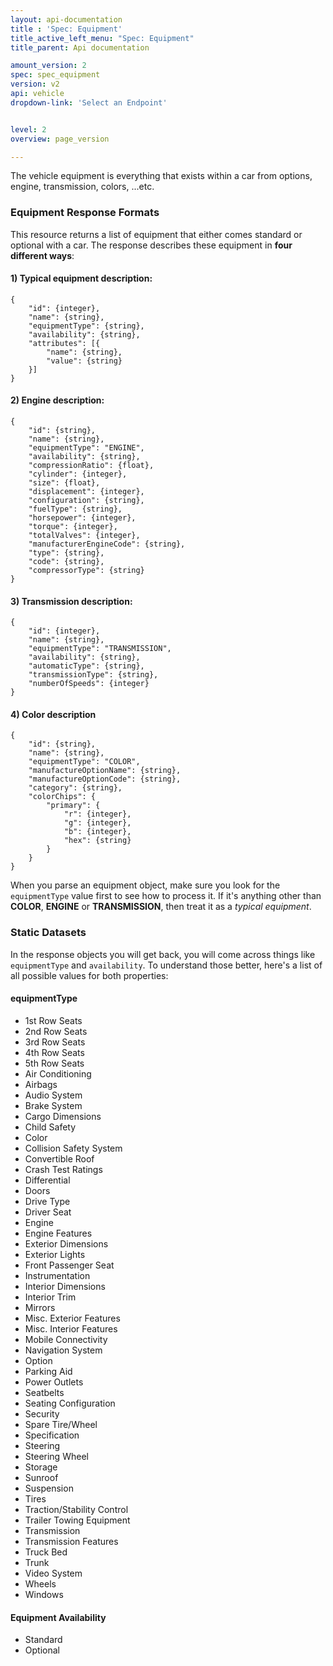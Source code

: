 ```yaml
---
layout: api-documentation
title : 'Spec: Equipment'
title_active_left_menu: "Spec: Equipment"
title_parent: Api documentation

amount_version: 2
spec: spec_equipment
version: v2
api: vehicle
dropdown-link: 'Select an Endpoint'


level: 2
overview: page_version

---
```


The vehicle equipment is everything that exists within a car from options, engine, transmission, colors, ...etc. 

### Equipment Response Formats

This resource returns a list of equipment that either comes standard or optional with a car. The response describes these equipment in **four different ways**:

#### 1) Typical equipment description:

	{
		"id": {integer},
		"name": {string},
		"equipmentType": {string},
		"availability": {string},
		"attributes": [{
			"name": {string},
			"value": {string}
		}]
    }

#### 2) Engine description:

	{
		"id": {string},
		"name": {string},
		"equipmentType": "ENGINE",
		"availability": {string},
		"compressionRatio": {float},
		"cylinder": {integer},
		"size": {float},
		"displacement": {integer},
		"configuration": {string},
		"fuelType": {string},
		"horsepower": {integer},
		"torque": {integer},
		"totalValves": {integer},
		"manufacturerEngineCode": {string},
		"type": {string},
		"code": {string},
		"compressorType": {string}
	}

#### 3) Transmission description:

	{
		"id": {integer},
		"name": {string},
		"equipmentType": "TRANSMISSION",
		"availability": {string},
		"automaticType": {string},
		"transmissionType": {string},
		"numberOfSpeeds": {integer}
	}

#### 4) Color description

	{
		"id": {string},
		"name": {string},
		"equipmentType": "COLOR",
		"manufactureOptionName": {string},
		"manufactureOptionCode": {string},
		"category": {string},
		"colorChips": {
			"primary": {
				"r": {integer},
				"g": {integer},
				"b": {integer},
				"hex": {string}
			}
		}
	}

When you parse an equipment object, make sure you look for the <code>equipmentType</code> value first to see how to process it. If it's anything other than **COLOR**, **ENGINE** or **TRANSMISSION**, then treat it as a *typical equipment*. 

### Static Datasets

In the response objects you will get back, you will come across things like <code>equipmentType</code> and <code>availability</code>. To understand those better, here's a list of all possible values for both properties:

#### equipmentType

* 1st Row Seats
* 2nd Row Seats
* 3rd Row Seats
* 4th Row Seats
* 5th Row Seats
* Air Conditioning
* Airbags
* Audio System
* Brake System
* Cargo Dimensions
* Child Safety
* Color
* Collision Safety System
* Convertible Roof
* Crash Test Ratings
* Differential
* Doors
* Drive Type
* Driver Seat
* Engine
* Engine Features
* Exterior Dimensions
* Exterior Lights
* Front Passenger Seat
* Instrumentation
* Interior Dimensions
* Interior Trim
* Mirrors
* Misc. Exterior Features
* Misc. Interior Features
* Mobile Connectivity
* Navigation System
* Option
* Parking Aid
* Power Outlets
* Seatbelts
* Seating Configuration
* Security
* Spare Tire/Wheel
* Specification
* Steering
* Steering Wheel
* Storage
* Sunroof
* Suspension
* Tires
* Traction/Stability Control
* Trailer Towing Equipment
* Transmission
* Transmission Features
* Truck Bed
* Trunk
* Video System
* Wheels
* Windows

#### Equipment Availability

* Standard
* Optional
